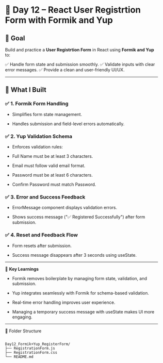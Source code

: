 # 📘 Day 12 – React User Registrtion Form with Formik and Yup  


## 🎯 Goal

Build and practice a **User Registrtion Form** in React using **Formik and Yup** to:

✅ Handle form state and submission smoothly.
✅ Validate inputs with clear error messages.
✅ Provide a clean and user-friendly UI/UX.

---

## 🧩 What I Built  

### ✅ 1. Formik Form Handling

- Simplifies form state management.

- Handles submission and field-level errors automatically.

### ✅ 2. Yup Validation Schema

- Enforces validation rules:

- Full Name must be at least 3 characters.

- Email must follow valid email format.

- Password must be at least 6 characters.

- Confirm Password must match Password.

### ✅ 3. Error and Success Feedback

- ErrorMessage component displays validation errors.

- Shows success message ("✅ Registered Successfully") after form submission.

### ✅ 4. Reset and Feedback Flow

- Form resets after submission.

- Success message disappears after 3 seconds using useState.

---

🧠 **Key Learnings**  

- Formik removes boilerplate by managing form state, validation, and submission.

- Yup integrates seamlessly with Formik for schema-based validation.

- Real-time error handling improves user experience.

- Managing a temporary success message with useState makes UI more engaging.

---

📁 Folder Structure  

```text

Day12_Formik+Yup_RegisterForm/
├── RegistrationForm.js
├── RegistrationForm.css
└── README.md